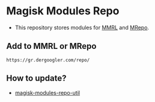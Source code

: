 # Magisk Modules Repo
- This repository stores modules for [MMRL](https://github.com/DerGoogler/MMRL) and [MRepo](https://github.com/MRepoApp/MRepo.git).

## Add to MMRL or MRepo

```
https://gr.dergoogler.com/repo/
```


## How to update?
- [magisk-modules-repo-util](https://github.com/Googlers-Repo/magisk-modules-repo-util.git)
